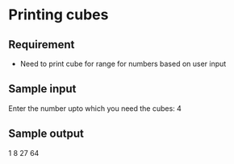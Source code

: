# Printing cubes

## Requirement
- Need to print cube for range for numbers based on user input

## Sample input
Enter the number upto which you need the cubes: 4

## Sample output
1 8 27 64


